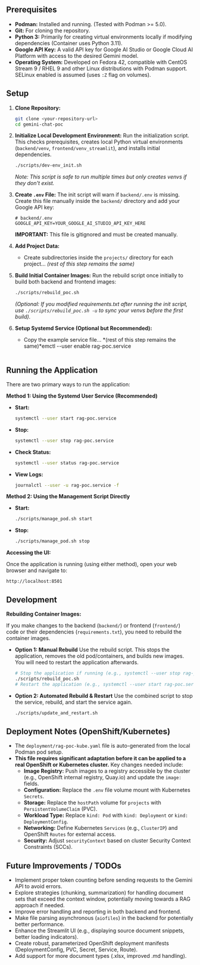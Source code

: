 
## Prerequisites

*   **Podman:** Installed and running. (Tested with Podman >= 5.0).
*   **Git:** For cloning the repository.
*   **Python 3:** Primarily for creating virtual environments locally if modifying dependencies (Container uses Python 3.11).
*   **Google API Key:** A valid API key for Google AI Studio or Google Cloud AI Platform with access to the desired Gemini model.
*   **Operating System:** Developed on Fedora 42, compatible with CentOS Stream 9 / RHEL 9 and other Linux distributions with Podman support. SELinux enabled is assumed (uses `:Z` flag on volumes).

## Setup

1.  **Clone Repository:**
    ```bash
    git clone <your-repository-url>
    cd gemini-chat-poc
    ```

2.  **Initialize Local Development Environment:**
    Run the initialization script. This checks prerequisites, creates local Python virtual environments (`backend/venv`, `frontend/venv_streamlit`), and installs initial dependencies.
    ```bash
    ./scripts/dev-env_init.sh
    ```
    *Note: This script is safe to run multiple times but only creates venvs if they don't exist.*

3.  **Create `.env` File:**
    The init script will warn if `backend/.env` is missing. Create this file manually inside the `backend/` directory and add your Google API key:
    ```dotenv
    # backend/.env
    GOOGLE_API_KEY=YOUR_GOOGLE_AI_STUDIO_API_KEY_HERE
    ```
    **IMPORTANT:** This file is gitignored and must be created manually.

4.  **Add Project Data:**
    *   Create subdirectories inside the `projects/` directory for each project... *(rest of this step remains the same)*

5.  **Build Initial Container Images:**
    Run the rebuild script once initially to build both backend and frontend images:
    ```bash
    ./scripts/rebuild_poc.sh
    ```
    *(Optional: If you modified requirements.txt after running the init script, use `./scripts/rebuild_poc.sh -u` to sync your venvs before the first build).*

6.  **Setup Systemd Service (Optional but Recommended):**
    *   Copy the example service file... *(rest of this step remains the same)*emctl --user enable rag-poc.service
        ```

## Running the Application

There are two primary ways to run the application:

**Method 1: Using the Systemd User Service (Recommended)**

*   **Start:**
    ```bash
    systemctl --user start rag-poc.service
    ```
*   **Stop:**
    ```bash
    systemctl --user stop rag-poc.service
    ```
*   **Check Status:**
    ```bash
    systemctl --user status rag-poc.service
    ```
*   **View Logs:**
    ```bash
    journalctl --user -u rag-poc.service -f
    ```

**Method 2: Using the Management Script Directly**

*   **Start:**
    ```bash
    ./scripts/manage_pod.sh start
    ```
*   **Stop:**
    ```bash
    ./scripts/manage_pod.sh stop
    ```

**Accessing the UI:**

Once the application is running (using either method), open your web browser and navigate to:

`http://localhost:8501`

## Development

**Rebuilding Container Images:**

If you make changes to the backend (`backend/`) or frontend (`frontend/`) code or their dependencies (`requirements.txt`), you need to rebuild the container images.

*   **Option 1: Manual Rebuild**
    Use the rebuild script. This stops the application, removes the old pod/containers, and builds new images. You will need to restart the application afterwards.
    ```bash
    # Stop the application if running (e.g., systemctl --user stop rag-poc.service)
    ./scripts/rebuild_poc.sh
    # Restart the application (e.g., systemctl --user start rag-poc.service)
    ```

*   **Option 2: Automated Rebuild & Restart**
    Use the combined script to stop the service, rebuild, and start the service again.
    ```bash
    ./scripts/update_and_restart.sh
    ```

## Deployment Notes (OpenShift/Kubernetes)

*   The `deployment/rag-poc-kube.yaml` file is auto-generated from the local Podman pod setup.
*   **This file requires significant adaptation before it can be applied to a real OpenShift or Kubernetes cluster.** Key changes needed include:
    *   **Image Registry:** Push images to a registry accessible by the cluster (e.g., OpenShift internal registry, Quay.io) and update the `image:` fields.
    *   **Configuration:** Replace the `.env` file volume mount with Kubernetes `Secrets`.
    *   **Storage:** Replace the `hostPath` volume for `projects` with `PersistentVolumeClaim` (PVC).
    *   **Workload Type:** Replace `kind: Pod` with `kind: Deployment` or `kind: DeploymentConfig`.
    *   **Networking:** Define Kubernetes `Services` (e.g., `ClusterIP`) and OpenShift `Routes` for external access.
    *   **Security:** Adjust `securityContext` based on cluster Security Context Constraints (SCCs).

## Future Improvements / TODOs

*   Implement proper token counting before sending requests to the Gemini API to avoid errors.
*   Explore strategies (chunking, summarization) for handling document sets that exceed the context window, potentially moving towards a RAG approach if needed.
*   Improve error handling and reporting in both backend and frontend.
*   Make file parsing asynchronous (`aiofiles`) in the backend for potentially better performance.
*   Enhance the Streamlit UI (e.g., displaying source document snippets, better loading indicators).
*   Create robust, parameterized OpenShift deployment manifests (DeploymentConfig, PVC, Secret, Service, Route).
*   Add support for more document types (.xlsx, improved .md handling).
